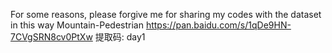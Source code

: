 For some reasons, please forgive me for sharing my codes with the dataset in this way
Mountain-Pedestrian
https://pan.baidu.com/s/1qDe9HN-7CVgSRN8cv0PtXw 提取码: day1 
